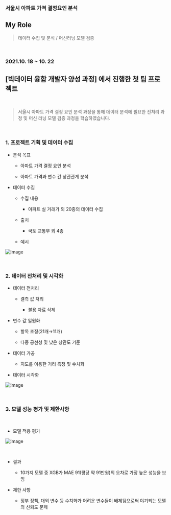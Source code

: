 ### 서울시 아파트 가격 결정요인 분석

## My Role 
> 데이터 수집 및 분석 / 머신러닝 모델 검증
<br>

### 2021.10. 18 ~ 10. 22
## [빅데이터 융합 개발자 양성 과정] 에서 진행한 첫 팀 프로젝트

<br>

> 서울시 아파트 가격 결정 요인 분석 과정을 통해 데이터 분석에 필요한 전처리 과정 및 머신 러닝 모델 검증 과정을 학습하였습니다.

<br>

### 1. 프로젝트 기획 및 데이터 수집

- 분석 목표


  - 아파트 가격 결정 요인 분석


  - 아파트 가격과 변수 간 상관관계 분석


- 데이터 수집


  - 수집 내용


    - 아파트 실 거래가 외 20종의 데이터 수집


  - 출처


    - 국토 교통부 외 4종


  - 예시


![image](https://user-images.githubusercontent.com/75026887/152743428-fc447c8e-6023-40c4-9dd8-32ac0b338d68.png)


<br>

### 2. 데이터 전처리 및 시각화



- 데이터 전처리


  - 결측 값 처리


    - 불용 자료 삭제


- 변수 값 일원화


  - 항목 조정(21개→11개)


  - 다중 공선성 및 낮은 상관도 기준


- 데이터 가공


  - 지도를 이용한 거리 측정 및 수치화


- 데이터 시각화


![image](https://user-images.githubusercontent.com/75026887/152743609-d9daa51c-0680-4879-85b5-131429e67640.png)


<br>

### 3. 모델 성능 평가 및 제한사항

<br>

- 모델 적용 평가

![image](https://user-images.githubusercontent.com/75026887/152743733-c365b2c0-6669-40be-883e-daa3e07a1617.png)

<br>

- 결과


  - 10가지 모델 중 XGB가 MAE 91(평당 약 91만원)의 오차로 가장 높은 성능을 보임


- 제한 사항


  - 정부 정책, 대외 변수 등 수치화가 어려운 변수들이 배제됨으로써 야기되는 모델의 신뢰도 문제

